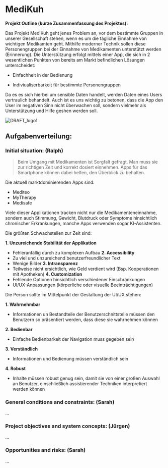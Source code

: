 # MediKuh
**Projekt Outline (kurze Zusammenfassung des Projektes):**

Das Projekt MediKuh geht jenes Problem an, vor dem bestimmte Gruppen in unserer Gesellschaft stehen, wenn es um die tägliche Einnahme von wichtigen Medikamten geht. Mithilfe moderner Technik sollen diese Personengruppen bei der Einnahme von Medikamenten unterstützt werden (Erinnerung). Die Unterstützung erfolgt mittels einer App, die sich in 2 wesentlichen Punkten von bereits am Markt befindlichen Lösungen unterscheidet:

- Einfachheit in der Bedienung
* Indiviualiserbarkeit für bestimmte Personengruppen

Da es es sich hierbei um sensible Daten handelt, werden Daten eines Users vertraulich behandelt. Auch ist es uns wichtig zu betonen, dass die App den User im negativen Sinn nicht überwachen soll, sondern vielmehr als Unterstützung und Hilfe geshen werden soll. 

![DRAFT_logo1](https://github.com/riosarah/MediKuh/assets/145586660/8523b1ea-f87f-4356-a884-f359d8b86d21)


## Aufgabenverteilung:

### Initial situation: (Ralph)

>Beim Umgang mit Medikamenten ist Sorgfalt gefragt. 
>Man muss sie zur richtigen Zeit und korrekt dosiert einnehmen. 
>Apps für das Smartphone können dabei helfen, den Überblick zu behalten.

Die aktuell marktdominierenden Apps sind:

- Mediteo
- MyTherapy
- Medisafe

Viele dieser Applikationen tracken nicht nur die Medikamenteneinnahme,
sondern auch Stimmung, Gewicht, Blutdruck oder Symptome hinsichtlich chronischer
Erkrankungen, manche Apps verwenden sogar KI-Assistenten.

Die größten Schwachstellen zur Zeit sind:

**1. Unzureichende Stabilität der Applikation**
  - Fehleranfällig durch zu komplexen Aufbau
**2. Accessibility**
  - Zu viel und unzureichend benutzerfreundlicher Text
  - Wenige Bilder
**3. Intransparenz**
  - Teilweise nicht ersichtlich, wie Geld verdient wird
    (Bsp. Kooperationen mit Apotheken)
**4. Customization**
  - Fehlende Optionen hinsichtlich verschiedener Einschränkungen
  - UI/UX-Anpassungen (körperliche oder visuelle Beeinträchtigungen)


Die Person sollte im Mittelpunkt der Gestaltung der UI/UX stehen:

**1. Wahrnehmbar**
   - Informationen un Bestandteile der Benutzerschnittstelle müssen
     den Benutzern so präsentiert werden, dass diese sie wahrnehmen können

**2. Bedienbar**
   - Einfache Bedienbarkeit der Navigation muss gegeben sein
  
**3. Verständlich**
   - Informationen und Bedienung müssen verständlich sein

**4. Robust**
   - Inhalte müssen robust genug sein, damit sie von einer großen Auswahl an Benutzer,
     einschließlich assistierender Techniken interpretiert werden können


### General conditions and constraints: (Sarah)
...

### Project objectives and system concepts: (Jürgen)
...

### Opportunities and risks: (Sarah)
...

